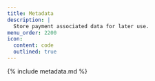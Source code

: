 ```yaml
---
title: Metadata
description: |
  Store payment associated data for later use.
menu_order: 2200
icon:
  content: code
  outlined: true
---
```


{% include metadata.md %}
